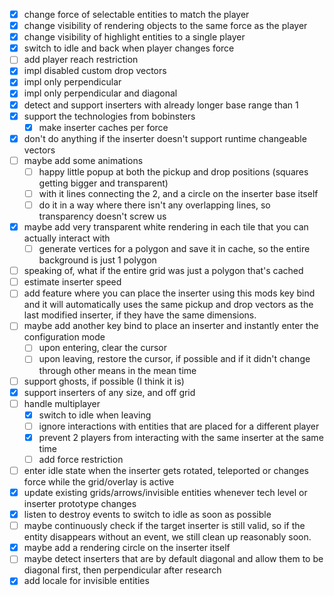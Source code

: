
- [x] change force of selectable entities to match the player
- [x] change visibility of rendering objects to the same force as the player
- [x] change visibility of highlight entities to a single player
- [x] switch to idle and back when player changes force
- [ ] add player reach restriction
- [x] impl disabled custom drop vectors
- [x] impl only perpendicular
- [x] impl only perpendicular and diagonal
- [x] detect and support inserters with already longer base range than 1
- [x] support the technologies from bobinsters
  - [x] make inserter caches per force
- [x] don't do anything if the inserter doesn't support runtime changeable vectors
- [ ] maybe add some animations
  - [ ] happy little popup at both the pickup and drop positions (squares getting bigger and transparent)
  - [ ] with it lines connecting the 2, and a circle on the inserter base itself
  - [ ] do it in a way where there isn't any overlapping lines, so transparency doesn't screw us
- [x] maybe add very transparent white rendering in each tile that you can actually interact with
  - [ ] generate vertices for a polygon and save it in cache, so the entire background is just 1 polygon
- [ ] speaking of, what if the entire grid was just a polygon that's cached
- [ ] estimate inserter speed
- [ ] add feature where you can place the inserter using this mods key bind and it will automatically uses the same pickup and drop vectors as the last modified inserter, if they have the same dimensions.
- [ ] maybe add another key bind to place an inserter and instantly enter the configuration mode
  - [ ] upon entering, clear the cursor
  - [ ] upon leaving, restore the cursor, if possible and if it didn't change through other means in the mean time
- [ ] support ghosts, if possible (I think it is)
- [x] support inserters of any size, and off grid
- [ ] handle multiplayer
  - [x] switch to idle when leaving
  - [ ] ignore interactions with entities that are placed for a different player
  - [x] prevent 2 players from interacting with the same inserter at the same time
  - [ ] add force restriction
- [ ] enter idle state when the inserter gets rotated, teleported or changes force while the grid/overlay is active
- [x] update existing grids/arrows/invisible entities whenever tech level or inserter prototype changes
- [x] listen to destroy events to switch to idle as soon as possible
- [ ] maybe continuously check if the target inserter is still valid, so if the entity disappears without an event, we still clean up reasonably soon.
- [x] maybe add a rendering circle on the inserter itself
- [ ] maybe detect inserters that are by default diagonal and allow them to be diagonal first, then perpendicular after research
- [x] add locale for invisible entities
